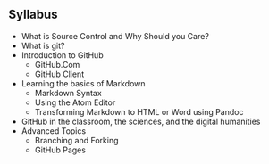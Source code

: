 ## Syllabus
* What is Source Control and Why Should you Care?
* What is git?
* Introduction to GitHub
  * GitHub.Com
  * GitHub Client
* Learning the basics of Markdown
  * Markdown Syntax
  * Using the Atom Editor
  * Transforming Markdown to HTML or Word using Pandoc
* GitHub in the classroom, the sciences, and the digital humanities
* Advanced Topics
  * Branching and Forking
  * GitHub Pages
